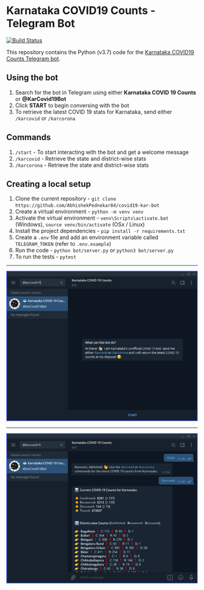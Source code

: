 # Karnataka COVID19 Counts - Telegram Bot

[![Build Status](https://travis-ci.org/AbhishekPednekar84/covid19-kar-bot.svg?branch=master)](https://travis-ci.org/AbhishekPednekar84/covid19-kar-bot)

This repository contains the Python (v3.7) code for the [Karnataka COVID19 Counts Telegram bot](https://t.me/KarCovid19Bot).

## Using the bot

1. Search for the bot in Telegram using either **Karnataka COVID 19 Counts** or **@KarCovid19Bot**
2. Click **START** to begin conversing with the bot
3. To retrieve the latest COVID 19 stats for Karnataka, send either `/karcovid` or `/karcorona`

## Commands
1. `/start` - To start interacting with the bot and get a welcome message
2. `/karcovid` - Retrieve the state and district-wise stats
3. `/karcorona` - Retrieve the state and district-wise stats

## Creating a local setup

1. Clone the current repository - `git clone https://github.com/AbhishekPednekar84/covid19-kar-bot`
2. Create a virtual environment - `python -m venv venv`
3. Activate the virtual environment - `venv\Scripts\activate.bat` (Windows), `source venv/bin/activate` (OSx / Linux)
4. Install the project dependencies - `pip install -r requirements.txt`
5. Create a `.env` file and add an environment variable called `TELEGRAM_TOKEN` (refer to `.env.example`)
6. Run the code - `python bot/server.py` or `python3 bot/server.py`
7. To run the tests - `pytest`

---

<p align="center"><img src="https://github.com/AbhishekPednekar84/covid19-kar-bot/blob/master/images/bot1.jpg" alt="Bot1"></p>

---

<p align="center"><img src="https://github.com/AbhishekPednekar84/covid19-kar-bot/blob/master/images/bot2.jpg" alt="Bot2"></p>
